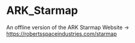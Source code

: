 # ARK_Starmap
An offline version of the ARK Starmap Website -> https://robertsspaceindustries.com/starmap
